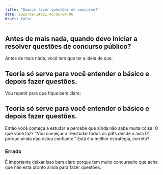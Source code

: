 ```yaml
---
title: "Quando fazer questões de concurso?"
date: 2022-09-14T21:46:05-04:00
draft: false
---
```

## Antes de mais nada, quando devo iniciar a resolver questões de concurso público?

Antes de mais nada, você tem que ter a ideia de que: 
## Teoria só serve para você entender o básico e depois fazer questões.

Vou repetir para que fique bem claro:

## Teoria só serve para você entender o básico e depois fazer questões.

Então você começa a estudar e percebe que ainda não sabe muita coisa. O que você faz?
"Vou começar a reestudar todos os pdfs desde a aula 01 porque ainda não estou confiante."
Está é a melhor estratégia, correto?

### Errado
É importante deixar isso bem claro porque tem muito concurseiro que acha que não está pronto ainda para fazer questões.
